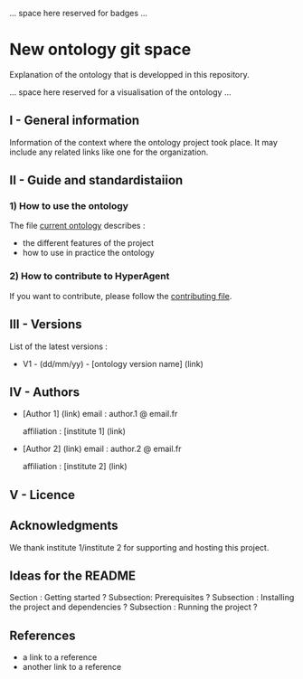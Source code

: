 ... space here reserved for badges ...

# New ontology git space

Explanation of the ontology that is developped in this repository.

... space here reserved for a visualisation of the ontology ...

## I - General information

Information of the context where the ontology project took place. It may include any related links like one for the organization.

## II - Guide and standardistaiion
### 1) How to use the ontology

The file [current ontology](./MODELING-ONTOLOGIES.md) describes :
* the different features of the project
* how to use in practice the ontology

### 2) How to contribute to HyperAgent
If you want to contribute, please follow the [contributing file](./CONTRIBUTING.md).

## III - Versions
List of the latest versions : 
* V1 - (dd/mm/yy) - [ontology version name] (link)

## IV - Authors
* [Author 1] (link)
  email : author.1 @ email.fr
  
  affiliation : [institute 1] (link) 

* [Author 2] (link)
  email : author.2 @ email.fr
  
  affiliation : [institute 2] (link) 

## V - Licence
## Acknowledgments
We thank institute 1/institute 2 for supporting and hosting this project.

## Ideas for the README
Section :  Getting started ?
Subsection: Prerequisites ?
Subsection : Installing the project and dependencies ?
Subsection : Running the project ?

## References
* a link to a reference
* another link to a reference

